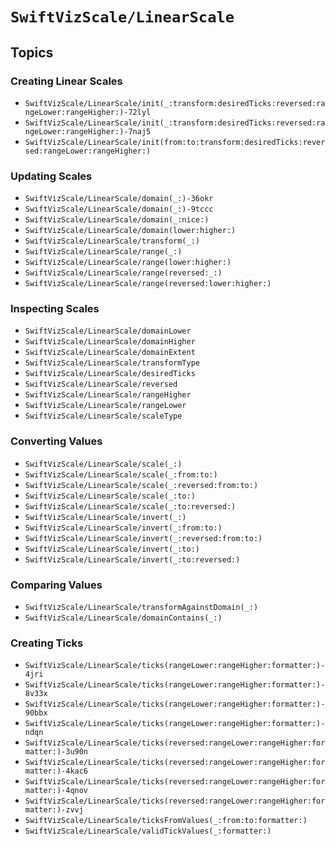 # ``SwiftVizScale/LinearScale``

## Topics

### Creating Linear Scales

- ``SwiftVizScale/LinearScale/init(_:transform:desiredTicks:reversed:rangeLower:rangeHigher:)-72lyl``
- ``SwiftVizScale/LinearScale/init(_:transform:desiredTicks:reversed:rangeLower:rangeHigher:)-7naj5``
- ``SwiftVizScale/LinearScale/init(from:to:transform:desiredTicks:reversed:rangeLower:rangeHigher:)``

### Updating Scales

- ``SwiftVizScale/LinearScale/domain(_:)-36okr``
- ``SwiftVizScale/LinearScale/domain(_:)-9tccc``
- ``SwiftVizScale/LinearScale/domain(_:nice:)``
- ``SwiftVizScale/LinearScale/domain(lower:higher:)``
- ``SwiftVizScale/LinearScale/transform(_:)``
- ``SwiftVizScale/LinearScale/range(_:)``
- ``SwiftVizScale/LinearScale/range(lower:higher:)``
- ``SwiftVizScale/LinearScale/range(reversed:_:)``
- ``SwiftVizScale/LinearScale/range(reversed:lower:higher:)``

### Inspecting Scales

- ``SwiftVizScale/LinearScale/domainLower``
- ``SwiftVizScale/LinearScale/domainHigher``
- ``SwiftVizScale/LinearScale/domainExtent``
- ``SwiftVizScale/LinearScale/transformType``
- ``SwiftVizScale/LinearScale/desiredTicks``
- ``SwiftVizScale/LinearScale/reversed``
- ``SwiftVizScale/LinearScale/rangeHigher``
- ``SwiftVizScale/LinearScale/rangeLower``
- ``SwiftVizScale/LinearScale/scaleType``

### Converting Values

- ``SwiftVizScale/LinearScale/scale(_:)``
- ``SwiftVizScale/LinearScale/scale(_:from:to:)``
- ``SwiftVizScale/LinearScale/scale(_:reversed:from:to:)``
- ``SwiftVizScale/LinearScale/scale(_:to:)``
- ``SwiftVizScale/LinearScale/scale(_:to:reversed:)``
- ``SwiftVizScale/LinearScale/invert(_:)``
- ``SwiftVizScale/LinearScale/invert(_:from:to:)``
- ``SwiftVizScale/LinearScale/invert(_:reversed:from:to:)``
- ``SwiftVizScale/LinearScale/invert(_:to:)``
- ``SwiftVizScale/LinearScale/invert(_:to:reversed:)``

### Comparing Values

- ``SwiftVizScale/LinearScale/transformAgainstDomain(_:)``
- ``SwiftVizScale/LinearScale/domainContains(_:)``

### Creating Ticks

- ``SwiftVizScale/LinearScale/ticks(rangeLower:rangeHigher:formatter:)-4jri``
- ``SwiftVizScale/LinearScale/ticks(rangeLower:rangeHigher:formatter:)-8v33x``
- ``SwiftVizScale/LinearScale/ticks(rangeLower:rangeHigher:formatter:)-90bbx``
- ``SwiftVizScale/LinearScale/ticks(rangeLower:rangeHigher:formatter:)-ndqn``
- ``SwiftVizScale/LinearScale/ticks(reversed:rangeLower:rangeHigher:formatter:)-3u90n``
- ``SwiftVizScale/LinearScale/ticks(reversed:rangeLower:rangeHigher:formatter:)-4kac6``
- ``SwiftVizScale/LinearScale/ticks(reversed:rangeLower:rangeHigher:formatter:)-4qnov``
- ``SwiftVizScale/LinearScale/ticks(reversed:rangeLower:rangeHigher:formatter:)-zvvj``
- ``SwiftVizScale/LinearScale/ticksFromValues(_:from:to:formatter:)``
- ``SwiftVizScale/LinearScale/validTickValues(_:formatter:)``
